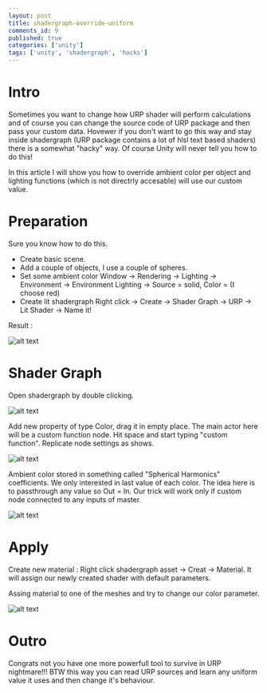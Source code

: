 ```yaml
---
layout: post
title: shadergraph-override-uniform
comments_id: 9
published: true
categories: ['unity']
tags: ['unity', 'shadergraph', 'hacks']
---
```


# Intro 

Sometimes you want to change how URP shader will perform calculations and of course you can change the source
code of URP package and then pass your custom data. Hovewer if you don't want to go this way and stay inside
shadergraph (URP package contains a lot of hlsl text based shaders) there is a somewhat "hacky" way. 
Of course Unity will never tell you how to do this!

In this article I will show you how to override ambient color per object and lighting functions (which is not directrly accesable)
will use our custom value.


# Preparation

Sure you know how to do this.
- Create basic scene. 
- Add a couple of objects, I use a couple of spheres. 
- Set some ambient color Window -> Rendering -> Lighting -> Environment -> Environment Lighting -> Source = solid, Color = (I choose red)
- Create lit shadergraph Right click -> Create -> Shader Graph -> URP -> Lit Shader -> Name it! 

Result :

![alt text]({{site.url}}/assets/images/2025-07-13-shadergraph-override-uniform-image.png)

# Shader Graph

Open shadergraph by double clicking.

![alt text]({{site.url}}/assets/images/2025-07-13-shadergraph-override-uniform-image-1.png)

Add new property of type Color, drag it in empty place. 
The main actor here will be a custom function node. Hit space and start typing "custom function". 
Replicate node settings as shows.

![alt text]({{site.url}}/assets/images/2025-07-13-shadergraph-override-uniform-image-2.png)

Ambient color stored in something called "Spherical Harmonics" coefficients. We only interested in last value of each color.
The idea here is to passthrough any value so Out = In. Our trick will work only if custom node connected to any inputs of master.

![alt text]({{site.url}}/assets/images/2025-07-13-shadergraph-override-uniform-image-3.png)

# Apply

Create new material : Right click shadergraph asset -> Creat -> Material. It will assign our newly created shader with default parameters.

Assing material to one of the meshes and try to change our color parameter.

![alt text]({{site.url}}/assets/images/turtle_ambient_color0.gif)


# Outro

Congrats not you have one more powerfull tool to survive in URP nightmare!!!
BTW this way you can read URP sources and learn any uniform value it uses and then change it's behaviour.